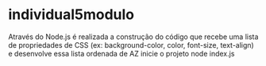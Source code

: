 # individual5modulo

Através do Node.js é realizada a construção do código que recebe uma lista de propriedades de CSS (ex: background-color, color, font-size, text-align) e desenvolve essa lista ordenada de AZ
inicie o projeto 
node index.js







